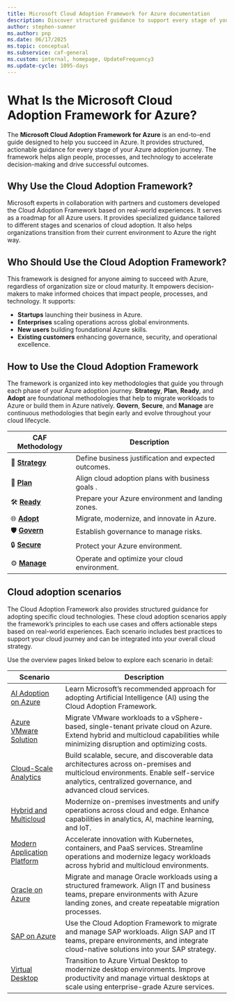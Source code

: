 ```yaml
---
title: Microsoft Cloud Adoption Framework for Azure documentation
description: Discover structured guidance to support every stage of your Azure cloud adoption journey.
author: stephen-sumner
ms.author: pnp
ms.date: 06/17/2025
ms.topic: conceptual
ms.subservice: caf-general
ms.custom: internal, homepage, UpdateFrequency3
ms.update-cycle: 1095-days
---
```


# What Is the Microsoft Cloud Adoption Framework for Azure?

The **Microsoft Cloud Adoption Framework for Azure** is an end-to-end guide designed to help you succeed in Azure. It provides structured, actionable guidance for every stage of your Azure adoption journey. The framework helps align people, processes, and technology to accelerate decision-making and drive successful outcomes.

## Why Use the Cloud Adoption Framework?

Microsoft experts in collaboration with partners and customers developed the Cloud Adoption Framework based on real-world experiences. It serves as a roadmap for all Azure users. It provides specialized guidance tailored to different stages and scenarios of cloud adoption. It also helps organizations transition from their current environment to Azure the right way.

## Who Should Use the Cloud Adoption Framework?

This framework is designed for anyone aiming to succeed with Azure, regardless of organization size or cloud maturity. It empowers decision-makers to make informed choices that impact people, processes, and technology.
It supports:

- **Startups** launching their business in Azure.
- **Enterprises** scaling operations across global environments.
- **New users** building foundational Azure skills.
- **Existing customers** enhancing governance, security, and operational excellence.

## How to Use the Cloud Adoption Framework

The framework is organized into key methodologies that guide you through each phase of your Azure adoption journey. **Strategy**, **Plan**, **Ready**, and **Adopt** are foundational methodologies that help to migrate workloads to Azure or build them in Azure natively. **Govern**, **Secure**, and **Manage** are continuous methodologies that begin early and evolve throughout your cloud lifecycle.

| CAF Methodology | Description |
|-------------|-------------|
| 🚀 [**Strategy**](/azure/cloud-adoption-framework/strategy/) | Define business justification and expected outcomes. |
| 📝 [**Plan**](/azure/cloud-adoption-framework/plan/) | Align cloud adoption plans with business goals . |
| 🛠️ [**Ready**](/azure/cloud-adoption-framework/ready/) | Prepare your Azure environment and landing zones. |
| 🌐 [**Adopt**](/azure/cloud-adoption-framework/adopt/) | Migrate, modernize, and innovate in Azure. |
| 🛡️ [**Govern**](/azure/cloud-adoption-framework/govern/) | Establish governance to manage risks. |
| 🔒 [**Secure**](/azure/cloud-adoption-framework/secure/) | Protect your Azure environment. |
| ⚙️ [**Manage**](/azure/cloud-adoption-framework/manage/) |  Operate and optimize your cloud environment. |

## Cloud adoption scenarios

The Cloud Adoption Framework also provides structured guidance for adopting specific cloud technologies. These cloud adoption scenarios apply the framework’s principles to each use cases and offers actionable steps based on real-world experiences. Each scenario includes best practices to support your cloud journey and can be integrated into your overall cloud strategy.

Use the overview pages linked below to explore each scenario in detail:

| **Scenario** | **Description** |
|--------------|-----------------|
| [AI Adoption on Azure](./ai/index.md) | Learn Microsoft’s recommended approach for adopting Artificial Intelligence (AI) using the Cloud Adoption Framework. |
| [Azure VMware Solution](../scenarios/azure-vmware/index.md) | Migrate VMware workloads to a vSphere-based, single-tenant private cloud on Azure. Extend hybrid and multicloud capabilities while minimizing disruption and optimizing costs. |
| [Cloud-Scale Analytics](./data-management/index.md) | Build scalable, secure, and discoverable data architectures across on-premises and multicloud environments. Enable self-service analytics, centralized governance, and advanced cloud services. |
| [Hybrid and Multicloud](./hybrid/index.md) | Modernize on-premises investments and unify operations across cloud and edge. Enhance capabilities in analytics, AI, machine learning, and IoT. |
| [Modern Application Platform](./app-platform/index.md) | Accelerate innovation with Kubernetes, containers, and PaaS services. Streamline operations and modernize legacy workloads across hybrid and multicloud environments. |
| [Oracle on Azure](./oracle-on-azure/index.md) | Migrate and manage Oracle workloads using a structured framework. Align IT and business teams, prepare environments with Azure landing zones, and create repeatable migration processes. |
| [SAP on Azure](./sap/index.md) | Use the Cloud Adoption Framework to migrate and manage SAP workloads. Align SAP and IT teams, prepare environments, and integrate cloud-native solutions into your SAP strategy. |
| [Virtual Desktop](./azure-virtual-desktop/index.md) | Transition to Azure Virtual Desktop to modernize desktop environments. Improve productivity and manage virtual desktops at scale using enterprise-grade Azure services. |
